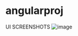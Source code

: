 # angularproj


UI SCREENSHOTS
![image](https://user-images.githubusercontent.com/119617848/232668073-c9a78bfb-75a1-4934-b4da-3becea64a1d9.png)
